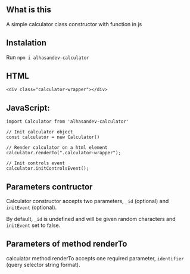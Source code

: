 ## What is this

A simple calculator class constructor with function in js

## Instalation

Run `npm i alhasandev-calculator`

## HTML

`<div class="calculator-wrapper"></div>`

## JavaScript:

```
import Calculator from 'alhasandev-calculator'

// Init calculator object
const calculator = new Calculator()

// Render calculator on a html element
calculator.renderTo(".calculator-wrapper");

// Init controls event
calculator.initControlsEvent();

```

## Parameters contructor

Calculator constructor accepts two parameters, `_id` (optional) and `initEvent` (optional).

By default, `_id` is undefined and will be given random characters and `initEvent` set to false.

## Parameters of method renderTo

calculator method renderTo accepts one required parameter, `identifier` (query selector string format).
